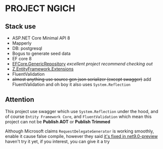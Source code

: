 # PROJECT NGICH

## Stack use

- ASP.NET Core Minimal API 8
- Mapperly
- DB: postgresql
- Bogus to generate seed data
- EF core 8
- [EFCore.GenericRepository](https://github.com/TanvirArjel/EFCore.GenericRepository) *excellent project recommend
  checking out*
- [Z.EntityFramework.Extensions](https://github.com/zzzprojects/EntityFramework-Extensions)
- FluentValidation
- ~~almost anything use source gen json serializer (except swagger)~~ 
add FluentValidation and oh boy it also uses `System.Reflection`

## Attention

This project use swagger which use `System.Reflection`
under the hood, and of course `Entity Framework Core`, and `FluentValidation` which mean this project can not be **Publish AOT** or **Publish Trimmed**

Although Microsoft claims `RequestDelegateGenerator` is working smoothly, enable it cause false compile,
however they
said [it's fixed in net9.0-preview](https://github.com/dotnet/aspnetcore/issues/52989#issuecomment-1871452410)
haven't try it yet, if you interest, you can give it a try